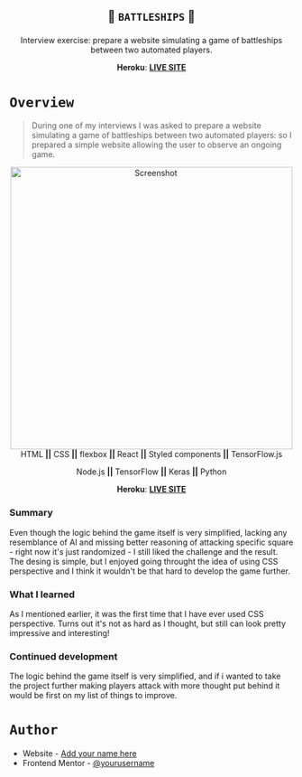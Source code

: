<h2 align="center">
  
   🚢 <code>BATTLESHIPS</code> 🚢
  
</h2>

<div align="center">
Interview exercise: prepare a website simulating a game of battleships between two automated players.

<strong>Heroku</strong>: <a href="neural-network-react.herokuapp.com"><strong>LIVE SITE</strong></a>
</div>

<h1><code>Overview</code></h1>

> During one of my interviews I was asked to prepare a website simulating a game of battleships between two automated players: so I prepared a simple website allowing the user to observe an ongoing game. 


<div align="center">
  <img src="https://user-images.githubusercontent.com/72928120/173248245-18bfb2af-0b09-4cf3-ab5f-20015191890e.png"
    alt="Screenshot" width="500"/>
</div>



<div align="center">
  HTML <strong>||</strong> CSS <strong>||</strong> flexbox <strong>||</strong> React <strong>||</strong> Styled components <strong>||</strong> TensorFlow.js
  
   Node.js <strong>||</strong> TensorFlow <strong>||</strong> Keras <strong>||</strong> Python
  
<strong>Heroku</strong>: <a href="neural-network-react.herokuapp.com"><strong>LIVE SITE</strong></a>
</div>

### Summary

Even though the logic behind the game itself is very simplified, lacking any resemblance of AI and missing better reasoning of attacking specific square - right now it's just randomized - I still liked the challenge and the result. The desing is simple, but I enjoyed going throught the idea of using CSS perspective and I think it wouldn't be that hard to develop the game further. 


### What I learned

As I mentioned earlier, it was the first time that I have ever used CSS perspective. Turns out it's not as hard as I thought, but still can look pretty impressive and interesting! 

### Continued development

The logic behind the game itself is very simplified, and if i wanted to take the project further making players attack with more thought put behind it would be first on my list of things to improve.

<h1><code>Author</code></h1>

- Website - [Add your name here](https://www.your-site.com)
- Frontend Mentor - [@yourusername](https://www.frontendmentor.io/profile/yourusername)

